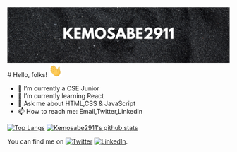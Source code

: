 <img src="https://raw.githubusercontent.com/Kemosabe2911/Kemosabe2911/main/Kemosabe2911.png">
# Hello, folks! <img src="https://raw.githubusercontent.com/Kemosabe2911/Kemosabe2911/main/wave.gif" width="30px">
<!--### Hi there 👋-->

- 🔭 I’m currently a CSE Junior 
- 🌱 I’m currently learning React
- 💬 Ask me about HTML,CSS & JavaScript
- 📫 How to reach me: Email,Twitter,Linkedin

[![Top Langs](https://github-readme-stats.vercel.app/api/top-langs/?username=kemosabe2911&layout=compact&theme=algolia)](https://github.com/kemosabe2911/github-readme-stats)
[![Kemosabe2911's github stats](https://github-readme-stats.vercel.app/api?username=kemosabe2911&theme=algolia&show_icons=true&hide=issues)](https://github.com/kemosabe2911/github-readme-stats)
<!--<img align="center" src="https://github-readme-stats.vercel.app/api/top-langs/?username=kemosabe2911&theme=algolia" />-->

<!-- Actual text -->

You can find me on [![Twitter][1.2]][1] [![LinkedIn][2.2]][2].

<!-- Icons -->

[1.2]: http://i.imgur.com/wWzX9uB.png (twitter icon without padding)
[2.2]: https://img.icons8.com/android/24/000000/linkedin.png (LinkedIn icon without padding)

<!-- Links to your social media accounts -->

[1]: https://twitter.com/prince_stevin
[2]: https://www.linkedin.com/in/stevin-prince-b07092183

<!--
**Kemosabe2911/Kemosabe2911** is a ✨ _special_ ✨ repository because its `README.md` (this file) appears on your GitHub profile.

Here are some ideas to get you started:

- 🔭 I’m currently working on MPAC
- 🌱 I’m currently learning nodejs,express
- 👯 I’m looking to collaborate on ...
- 🤔 I’m looking for help with ...
- 💬 Ask me about HTML,CSS & JavaScript
- 📫 How to reach me: Email
- 😄 Pronouns: ...
- ⚡ Fun fact: ...
-->
